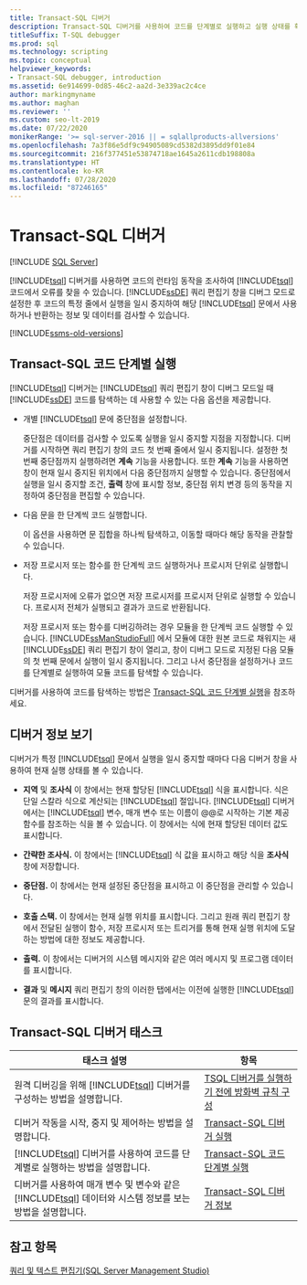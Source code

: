 ```yaml
---
title: Transact-SQL 디버거
description: Transact-SQL 디버거를 사용하여 코드를 단계별로 실행하고 실행 상태를 확인하는 방법과 다양한 디버깅 태스크를 수행하는 방법을 알아봅니다.
titleSuffix: T-SQL debugger
ms.prod: sql
ms.technology: scripting
ms.topic: conceptual
helpviewer_keywords:
- Transact-SQL debugger, introduction
ms.assetid: 6e914699-0d85-46c2-aa2d-3e339ac2c4ce
author: markingmyname
ms.author: maghan
ms.reviewer: ''
ms.custom: seo-lt-2019
ms.date: 07/22/2020
monikerRange: '>= sql-server-2016 || = sqlallproducts-allversions'
ms.openlocfilehash: 7a3f86e5df9c94905089cd5382d3895dd9f01e84
ms.sourcegitcommit: 216f377451e53874718ae1645a2611cdb198808a
ms.translationtype: HT
ms.contentlocale: ko-KR
ms.lasthandoff: 07/28/2020
ms.locfileid: "87246165"
---
```

# <a name="transact-sql-debugger"></a>Transact-SQL 디버거

 [!INCLUDE [SQL Server](../../includes/applies-to-version/sqlserver.md)]

[!INCLUDE[tsql](../../includes/tsql-md.md)] 디버거를 사용하면 코드의 런타임 동작을 조사하여 [!INCLUDE[tsql](../../includes/tsql-md.md)] 코드에서 오류를 찾을 수 있습니다. [!INCLUDE[ssDE](../../includes/ssde-md.md)] 쿼리 편집기 창을 디버그 모드로 설정한 후 코드의 특정 줄에서 실행을 일시 중지하여 해당 [!INCLUDE[tsql](../../includes/tsql-md.md)] 문에서 사용하거나 반환하는 정보 및 데이터를 검사할 수 있습니다.

[!INCLUDE[ssms-old-versions](../../includes/ssms-old-versions.md)]

## <a name="stepping-through-transact-sql-code"></a>Transact-SQL 코드 단계별 실행

[!INCLUDE[tsql](../../includes/tsql-md.md)] 디버거는 [!INCLUDE[tsql](../../includes/tsql-md.md)] 쿼리 편집기 창이 디버그 모드일 때 [!INCLUDE[ssDE](../../includes/ssde-md.md)] 코드를 탐색하는 데 사용할 수 있는 다음 옵션을 제공합니다.

- 개별 [!INCLUDE[tsql](../../includes/tsql-md.md)] 문에 중단점을 설정합니다.

    중단점은 데이터를 검사할 수 있도록 실행을 일시 중지할 지점을 지정합니다. 디버거를 시작하면 쿼리 편집기 창의 코드 첫 번째 줄에서 일시 중지됩니다. 설정한 첫 번째 중단점까지 실행하려면 **계속** 기능을 사용합니다. 또한 **계속** 기능을 사용하면 창이 현재 일시 중지된 위치에서 다음 중단점까지 실행할 수 있습니다. 중단점에서 실행을 일시 중지할 조건, **출력** 창에 표시할 정보, 중단점 위치 변경 등의 동작을 지정하여 중단점을 편집할 수 있습니다.  

- 다음 문을 한 단계씩 코드 실행합니다.  

    이 옵션을 사용하면 문 집합을 하나씩 탐색하고, 이동할 때마다 해당 동작을 관찰할 수 있습니다.  

- 저장 프로시저 또는 함수를 한 단계씩 코드 실행하거나 프로시저 단위로 실행합니다.  

    저장 프로시저에 오류가 없으면 저장 프로시저를 프로시저 단위로 실행할 수 있습니다. 프로시저 전체가 실행되고 결과가 코드로 반환됩니다.  

    저장 프로시저 또는 함수를 디버깅하려는 경우 모듈을 한 단계씩 코드 실행할 수 있습니다. [!INCLUDE[ssManStudioFull](../../includes/ssmanstudiofull-md.md)] 에서 모듈에 대한 원본 코드로 채워지는 새 [!INCLUDE[ssDE](../../includes/ssde-md.md)] 쿼리 편집기 창이 열리고, 창이 디버그 모드로 지정된 다음 모듈의 첫 번째 문에서 실행이 일시 중지됩니다. 그리고 나서 중단점을 설정하거나 코드를 단계별로 실행하여 모듈 코드를 탐색할 수 있습니다.  

디버거를 사용하여 코드를 탐색하는 방법은 [Transact-SQL 코드 단계별 실행](../../relational-databases/scripting/step-through-transact-sql-code.md)을 참조하세요.  

## <a name="viewing-debugger-information"></a>디버거 정보 보기

디버거가 특정 [!INCLUDE[tsql](../../includes/tsql-md.md)] 문에서 실행을 일시 중지할 때마다 다음 디버거 창을 사용하여 현재 실행 상태를 볼 수 있습니다.  

- **지역** 및 **조사식** 이 창에서는 현재 할당된 [!INCLUDE[tsql](../../includes/tsql-md.md)] 식을 표시합니다. 식은 단일 스칼라 식으로 계산되는 [!INCLUDE[tsql](../../includes/tsql-md.md)] 절입니다. [!INCLUDE[tsql](../../includes/tsql-md.md)] 디버거에서는 [!INCLUDE[tsql](../../includes/tsql-md.md)] 변수, 매개 변수 또는 이름이 @@로 시작하는 기본 제공 함수를 참조하는 식을 볼 수 있습니다. 이 창에서는 식에 현재 할당된 데이터 값도 표시합니다.  

- **간략한 조사식.** 이 창에서는 [!INCLUDE[tsql](../../includes/tsql-md.md)] 식 값을 표시하고 해당 식을 **조사식** 창에 저장합니다.  

- **중단점.** 이 창에서는 현재 설정된 중단점을 표시하고 이 중단점을 관리할 수 있습니다.  

- **호출 스택.** 이 창에서는 현재 실행 위치를 표시합니다. 그리고 원래 쿼리 편집기 창에서 전달된 실행이 함수, 저장 프로시저 또는 트리거를 통해 현재 실행 위치에 도달하는 방법에 대한 정보도 제공합니다.  

- **출력.** 이 창에서는 디버거의 시스템 메시지와 같은 여러 메시지 및 프로그램 데이터를 표시합니다.  

- **결과** 및 **메시지** 쿼리 편집기 창의 이러한 탭에서는 이전에 실행한 [!INCLUDE[tsql](../../includes/tsql-md.md)] 문의 결과를 표시합니다.  

## <a name="transact-sql-debugger-tasks"></a>Transact-SQL 디버거 태스크  

|태스크 설명|항목|  
|----------------------|-----------|  
|원격 디버깅을 위해 [!INCLUDE[tsql](../../includes/tsql-md.md)] 디버거를 구성하는 방법을 설명합니다.|[TSQL 디버거를 실행하기 전에 방화벽 규칙 구성](../../relational-databases/scripting/configure-firewall-rules-before-running-the-tsql-debugger.md)|  
|디버거 작동을 시작, 중지 및 제어하는 방법을 설명합니다.|[Transact-SQL 디버거 실행](../../relational-databases/scripting/run-the-transact-sql-debugger.md)|  
|[!INCLUDE[tsql](../../includes/tsql-md.md)] 디버거를 사용하여 코드를 단계별로 실행하는 방법을 설명합니다.|[Transact-SQL 코드 단계별 실행](../../relational-databases/scripting/step-through-transact-sql-code.md)|  
|디버거를 사용하여 매개 변수 및 변수와 같은 [!INCLUDE[tsql](../../includes/tsql-md.md)] 데이터와 시스템 정보를 보는 방법을 설명합니다.|[Transact-SQL 디버거 정보](../../relational-databases/scripting/transact-sql-debugger-information.md)|  

## <a name="see-also"></a>참고 항목

[쿼리 및 텍스트 편집기&#40;SQL Server Management Studio&#41;](../../relational-databases/scripting/query-and-text-editors-sql-server-management-studio.md)
